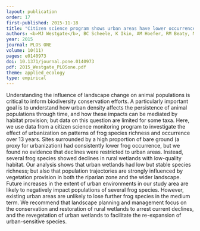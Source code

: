 ```yaml
---
layout: publication
order: 17
first-published: 2015-11-18
title: "Citizen science program shows urban areas have lower occurrence of frog species, but not accelerated declines."
authors: <b>MJ Westgate</b>, BC Scheele, K Ikin, AM Hoefer, RM Beaty, M Evans, W Osborne, L Rayner & DA Driscoll
year: 2015
journal: PLOS ONE
volume: 10(11)
pages: e0140973
doi: 10.1371/journal.pone.0140973
pdf: 2015_Westgate_PLOSone.pdf
theme: applied_ecology
type: empirical
---
```

Understanding the influence of landscape change on animal populations is critical to inform biodiversity conservation efforts. A particularly important goal is to understand how urban density affects the persistence of animal populations through time, and how these impacts can be mediated by habitat provision; but data on this question are limited for some taxa. Here, we use data from a citizen science monitoring program to investigate the effect of urbanization on patterns of frog species richness and occurrence over 13 years. Sites surrounded by a high proportion of bare ground (a proxy for urbanization) had consistently lower frog occurrence, but we found no evidence that declines were restricted to urban areas. Instead, several frog species showed declines in rural wetlands with low-quality habitat. Our analysis shows that urban wetlands had low but stable species richness; but also that population trajectories are strongly influenced by vegetation provision in both the riparian zone and the wider landscape. Future increases in the extent of urban environments in our study area are likely to negatively impact populations of several frog species. However, existing urban areas are unlikely to lose further frog species in the medium term. We recommend that landscape planning and management focus on the conservation and restoration of rural wetlands to arrest current declines, and the revegetation of urban wetlands to facilitate the re-expansion of urban-sensitive species.
